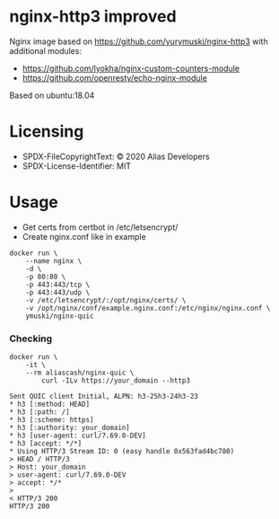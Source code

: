 # nginx-http3 improved
Nginx image based on https://github.com/yurymuski/nginx-http3 with additional modules:

- https://github.com/lyokha/nginx-custom-counters-module
- https://github.com/openresty/echo-nginx-module

Based on ubuntu:18.04

# Licensing

- SPDX-FileCopyrightText: © 2020 Alias Developers
- SPDX-License-Identifier: MIT



# Usage
- Get certs from certbot in /etc/letsencrypt/
- Create nginx.conf like in example

```
docker run \
    --name nginx \
    -d \
    -p 80:80 \
    -p 443:443/tcp \
    -p 443:443/udp \
    -v /etc/letsencrypt/:/opt/nginx/certs/ \
    -v /opt/nginx/conf/example.nginx.conf:/etc/nginx/nginx.conf \
    ymuski/nginx-quic
```

### Checking

```
docker run \
    -it \
    --rm aliascash/nginx-quic \
        curl -ILv https://your_domain --http3
```

```
Sent QUIC client Initial, ALPN: h3-25h3-24h3-23
* h3 [:method: HEAD]
* h3 [:path: /]
* h3 [:scheme: https]
* h3 [:authority: your_domain]
* h3 [user-agent: curl/7.69.0-DEV]
* h3 [accept: */*]
* Using HTTP/3 Stream ID: 0 (easy handle 0x563fad4bc780)
> HEAD / HTTP/3
> Host: your_domain
> user-agent: curl/7.69.0-DEV
> accept: */*
> 
< HTTP/3 200
HTTP/3 200
```